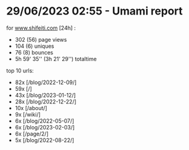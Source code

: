 # 29/06/2023 02:55 - Umami report
for www.shifeiti.com [24h] :

 - 302 (56) page views
 - 104 (6) uniques
 - 76 (8) bounces
 - 5h 59' 35'' (3h 21' 29'') totaltime


top 10 urls:
 - 82x [/blog/2022-12-09/]
 - 59x [/]
 - 43x [/blog/2023-01-12/]
 - 28x [/blog/2022-12-22/]
 - 10x [/about/]
 - 9x [/wiki/]
 - 6x [/blog/2022-05-07/]
 - 6x [/blog/2023-02-03/]
 - 6x [/page/2/]
 - 5x [/blog/2022-08-22/]


